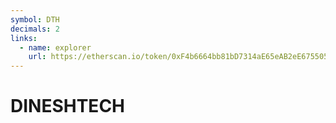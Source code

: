 ```yaml
---
symbol: DTH
decimals: 2
links:
  - name: explorer
    url: https://etherscan.io/token/0xF4b6664bb81bD7314aE65eAB2eE675505e3E9cB6
---
```


# DINESHTECH
